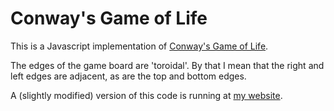 # Conway's Game of Life

This is a Javascript implementation of [Conway's Game of Life](https://en.wikipedia.org/wiki/Conway%27s_Game_of_Life).

The edges of the game board are 'toroidal'. By that I mean that the right and left edges are adjacent, as are the top and bottom edges.

A (slightly modified) version of this code is running at [my website](http://www.joshuareagan.com).
